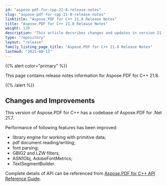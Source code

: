 ```yaml
---
id: "aspose-pdf-for-cpp-21-8-release-notes"
slug: "aspose-pdf-for-cpp-21-8-release-notes"
linktitle: "Aspose.PDF for C++ 21.8 Release Notes"
title: "Aspose.PDF for C++ 21.8 Release Notes"
weight: 120
description: "This article decsribes changes and updates in version 21.8 of Aspose.PDF for C++ library"
type: "repository"
layout: "release"
family_listing_page_title: "Aspose.PDF for C++ 21.8 Release Notes"
lastmod: "2021-08-13"
---
```


{{% alert color="primary" %}}

This page contains release notes information for Aspose.PDF for C++ 21.8.

{{% /alert %}}

## Changes and Improvements

This version of Aspose.PDF for C++ has a codebase of Aspose.PDF for .Net 21.7.

Performance of following features has been improved:

* library engine for working with primitive data;
* pdf document reading/writing;
* font parsing;
* GBIG2 and LZW filters;
* ASN1Obj, AdobeFontMetrics;
* TextSegmentBuilder.

Complete details of API can be referenced from [Aspose.PDF for C++ API Reference Guide](https://reference.aspose.com/pdf/cpp).
